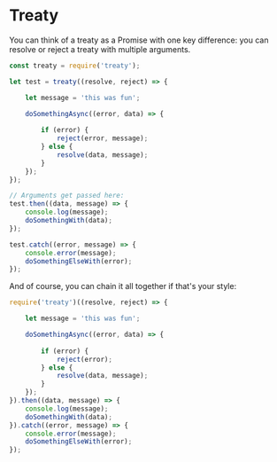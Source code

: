 # Treaty

You can think of a treaty as a Promise with one key difference: you can resolve or reject a treaty with multiple arguments.


```javascript
const treaty = require('treaty');

let test = treaty((resolve, reject) => {

	let message = 'this was fun';

	doSomethingAsync((error, data) => {
		
		if (error) {
			reject(error, message);
		} else {
			resolve(data, message);
		}
	});
});

// Arguments get passed here:
test.then((data, message) => {
	console.log(message);
	doSomethingWith(data);
});

test.catch((error, message) => {
	console.error(message);
	doSomethingElseWith(error);
});
```

And of course, you can chain it all together if that's your style:

```javascript
require('treaty')((resolve, reject) => {

	let message = 'this was fun';

	doSomethingAsync((error, data) => {
		
		if (error) {
			reject(error);
		} else {
			resolve(data, message);
		}
	});
}).then((data, message) => {
	console.log(message);
	doSomethingWith(data);
}).catch((error, message) => {
	console.error(message);
	doSomethingElseWith(error);
});
```
